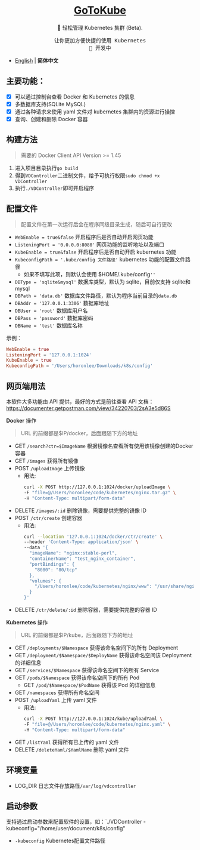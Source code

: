 <h1 align="center">
<a href="https://blog.horonlee.com">GoToKube</a>
</h1>

<p align="center">
🐳 轻松管理 Kubernetes 集群 (Beta).
</p>

<pre align="center">
让你更加方便快捷的使用 Kubernetes
🧪 开发中
</pre>

- [English](./README.en-US.md) | **简体中文**

## 主要功能：
- [x] 可以通过控制台查看 Docker 和 Kubernetes 的信息
- [x] 多数据库支持(SQLite MySQL)
- [x] 通过各种请求来使用 yaml 文件对 kubernetes 集群内的资源进行操控
- [x] 查询、创建和删除 Docker 容器

## 构建方法

> 需要的 Docker Client API Version >= 1.45

1. 进入项目目录执行`go build`
2. 得到`VDController`二进制文件，给予可执行权限`sudo chmod +x VDController`
3. 执行`./VDController`即可开启程序

## 配置文件

> 配置文件在第一次运行后会在程序同级目录生成，随后可自行更改

- `WebEnable = true&false` 开启程序后是否自动开启网页功能
- `ListeningPort = '0.0.0.0:8080'` 网页功能的监听地址以及端口
- `KubeEnable = true&false` 开启程序后是否自动开启 kubernetes 功能
- `KubeconfigPath = '.kube/config 文件路径'` kubernetes 功能的配置文件路径
  - 如果不填写此项，则默认会使用 $HOME/.kube/config`''`
- `DBType = 'sqlite&mysql'` 数据库类型，默认为 sqlite，目前仅支持 sqlite和mysql
- `DBPath = 'data.db'` 数据库文件路径，默认为程序当前目录的`data.db`
- `DBAddr = '127.0.0.1:3306'` 数据库地址
- `DBUser = 'root'` 数据库用户名
- `DBPass = 'password'` 数据库密码
- `DBName = 'test'` 数据库名称

示例：

```toml
WebEnable = true
ListeningPort = '127.0.0.1:1024'
KubeEnable = true
KubeconfigPath = '/Users/horonlee/Downloads/k8s/config'
```

## 网页端用法

本软件大多功能由 API 提供，最好的方式是前往查看 API 文档：https://documenter.getpostman.com/view/34220703/2sA3e5d86S

**Docker** 操作

> URL 的前缀都是$IP/docker，后面跟随下方的地址

- GET `/search?ctr=$ImageName` 根据镜像名查看所有使用该镜像创建的Docker容器
- GET `/images` 获得所有镜像
- POST `/uploadImage` 上传镜像
  - 用法:
    ```bash
    curl -X POST http://127.0.0.1:1024/docker/uploadImage \
    -F "file=@/Users/horonlee/code/kubernetes/nginx.tar.gz" \
    -H "Content-Type: multipart/form-data"
    ```
- DELETE `/images/:id` 删除镜像，需要提供完整的镜像 ID
- POST `/ctr/create` 创建容器
  - 用法:
    ```bash
    curl --location '127.0.0.1:1024/docker/ctr/create' \
    --header 'Content-Type: application/json' \
    --data '{
      "imageName": "nginx:stable-perl",
      "containerName": "test_nginx_container",
      "portBindings": {
        "8080": "80/tcp"
      },
      "volumes": {
        "/Users/horonlee/code/kubernetes/nginx/www": "/usr/share/nginx/html"
      }
    }'
    ```
- DELETE `/ctr/delete/:id` 删除容器，需要提供完整的容器 ID

**Kubernetes** 操作

> URL 的前缀都是$IP/kube，后面跟随下方的地址

- GET `/deployments/$Namespace` 获得该命名空间下的所有 Deployment
- GET `/deployment/$Namespace/$DeployName` 获得该命名空间该 Deployment 的详细信息
- GET `/services/$Namespace` 获得该命名空间下的所有 Service
- GET `/pods/$Namespace` 获得该命名空间下的所有 Pod
  - GET `/pod/$Namespace/$PodName` 获得该 Pod 的详细信息
- GET `/namespaces` 获得所有命名空间
- POST `/uploadYaml` 上传 yaml 文件
  - 用法:
    ```bash
    curl -X POST http://127.0.0.1:1024/kube/uploadYaml \
    -F "file=@/Users/horonlee/code/kubernetes/nginx.yaml" \
    -H "Content-Type: multipart/form-data"
    ```
- GET `/listYaml` 获得所有已上传的 yaml 文件
- DELETE `/deleteYaml/$YamlName` 删除 yaml 文件

## 环境变量
- LOG_DIR 日志文件存放路径`/var/log/vdcontroller`

## 启动参数

支持通过启动参数来配置软件的设置，如：`./VDController -kubeconfig="/home/user/document/k8s/config"

- `-kubeconfig` Kubernetes配置文件路径
